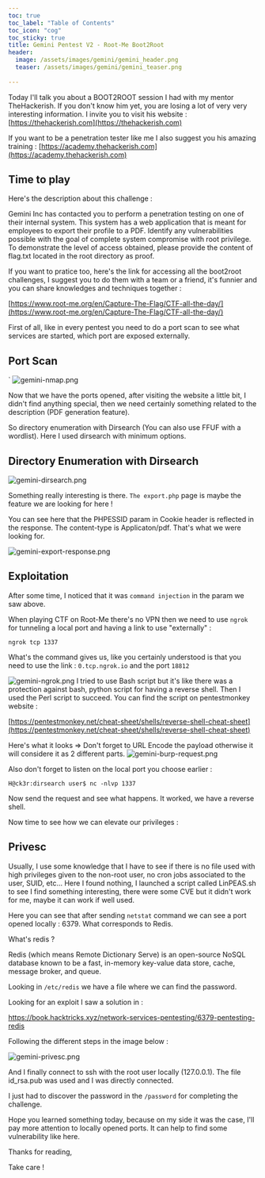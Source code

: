 ```yaml
---
toc: true
toc_label: "Table of Contents"
toc_icon: "cog"
toc_sticky: true
title: Gemini Pentest V2 - Root-Me Boot2Root 
header:
  image: /assets/images/gemini/gemini_header.png
  teaser: /assets/images/gemini/gemini_teaser.png
  
---
```



Today I'll talk you about a BOOT2ROOT session I had with my mentor TheHackerish. If you don't know him yet, you are losing a lot of very very interesting information. I invite you to visit his website : [https://thehackerish.com](https://thehackerish.com) 

If you want to be a penetration tester like me I also suggest you his amazing training : 
[https://academy.thehackerish.com](https://academy.thehackerish.com)


Time to play
--

Here's the description about this challenge : 

Gemini Inc has contacted you to perform a penetration testing on one of their internal system. This system has a web application that is meant for employees to export their profile to a PDF. Identify any vulnerabilities possible with the goal of complete system compromise with root privilege. To demonstrate the level of access obtained, please provide the content of flag.txt located in the root directory as proof.

If you want to pratice too, here's the link for accessing all the boot2root challenges, I suggest you to do them with a team or a friend, it's funnier and you can share knowledges and techniques together : 

[https://www.root-me.org/en/Capture-The-Flag/CTF-all-the-day/](https://www.root-me.org/en/Capture-The-Flag/CTF-all-the-day/)




First of all, like in every pentest you need to do a port scan to see what services are started, which port are exposed externally. 


Port Scan
--

`
![gemini-nmap.png](/assets/images/gemini/gemini-nmap.png)

Now that we have the ports opened, after visiting the website a little bit, I didn't find anything special, then we need certainly something related to the description (PDF generation feature).

So directory enumeration with Dirsearch (You can also use FFUF with a wordlist). Here I used dirsearch with minimum options. 

Directory Enumeration with Dirsearch
--

![gemini-dirsearch.png](/assets/images/gemini/gemini-dirsearch.png)

Something really interesting is there. `The export.php` page is maybe the feature we are looking for here ! 

You can see here that the PHPESSID param in Cookie header is reflected in the response. The content-type is Applicaton/pdf. That's what we were looking for. 

![gemini-export-response.png](/assets/images/gemini/gemini-export-response.png)


Exploitation
--

After some time, I noticed that it was `command injection`  in the param we saw above. 

When playing CTF on Root-Me there's no VPN then we need to use `ngrok` for tunneling a local port and having a link to use "externally" :

`ngrok tcp 1337`


What's the command gives us, like you certainly understood is that you need to use the link : 
`0.tcp.ngrok.io`  and the port `18812`

![gemini-ngrok.png](/assets/images/gemini/gemini-ngrok.png)
I tried to use Bash script but it's like there was a protection against bash, python script for having a reverse shell. Then I used the Perl script to succeed. You can find the script on pentestmonkey website : 

[https://pentestmonkey.net/cheat-sheet/shells/reverse-shell-cheat-sheet](https://pentestmonkey.net/cheat-sheet/shells/reverse-shell-cheat-sheet)

Here's what it looks => Don't forget to URL Encode the payload otherwise it will considere it as 2 different parts. 
![gemini-burp-request.png](/assets/images/gemini/gemini-burp-request.png)

Also don't forget to listen on the local port you choose earlier : 

`H@ck3r:dirsearch user$ nc -nlvp 1337`

Now send the request and see what happens. It worked, we have a reverse shell.




Now time to see how we can elevate our privileges : 


Privesc
--

Usually, I use some knowledge that I have to see if there is no file used with high privileges given to the non-root user, no cron jobs associated to the user, SUID, etc... Here I found nothing, I launched a script called LinPEAS.sh to see I find something interesting, there were some CVE but it didn't work for me, maybe it can work if well used. 

Here you can see that after sending `netstat` command we can see a port opened locally : 6379. What corresponds to Redis. 

What's redis ? 

Redis (which means Remote Dictionary Serve) is an open-source NoSQL database known to be a fast, in-memory key-value data store, cache, message broker, and queue.


Looking in `/etc/redis` we have a file where we can find the password. 

Looking for an exploit I saw a solution in : 

https://book.hacktricks.xyz/network-services-pentesting/6379-pentesting-redis

Following the different steps in the image below : 

![gemini-privesc.png](/assets/images/gemini/gemini-privesc.png)

And I finally connect to ssh with the root user locally (127.0.0.1). The file id_rsa.pub was used and I was directly connected. 

I just had to discover the password in the `/password` for completing the challenge.



Hope you learned something today, because on my side it was the case, I'll pay more attention to locally opened ports. It can help to find some vulnerability like here. 


Thanks for reading, 

Take care !






